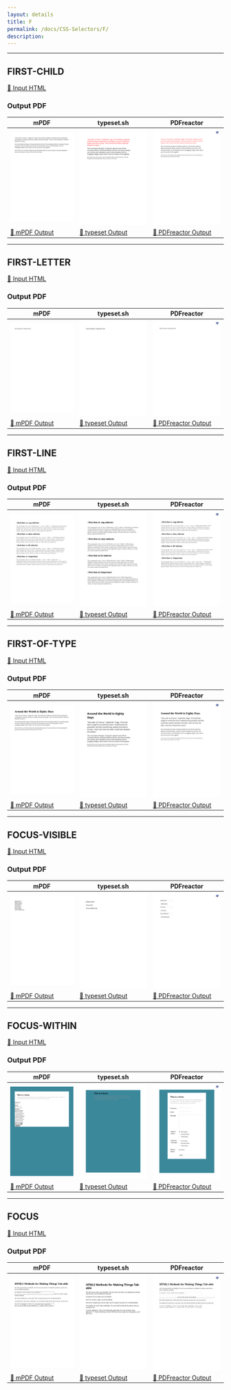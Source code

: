 ```yaml
---
layout: details
title: F
permalink: /docs/CSS-Selectors/F/
description: 
---
```




<hr />

## FIRST-CHILD

[📄 Input HTML](/html/CSS%20Selectors/F/first-child.html)

### Output PDF

| mPDF | typeset.sh | PDFreactor |
|---------|---------|---------|
| ![mPDF Preview](mpdf__html_CSS_Selectors_F_first-child.html.png) | ![typeset Preview](typeset__html_CSS_Selectors_F_first-child.html.png) | ![PDFreactor Preview](pdfreactor__html_CSS_Selectors_F_first-child.html.png) |
| [📕 mPDF Output](mpdf__html_CSS_Selectors_F_first-child.html.pdf) | [📕 typeset Output](typeset__html_CSS_Selectors_F_first-child.html.pdf) | [📕 PDFreactor Output](pdfreactor__html_CSS_Selectors_F_first-child.html.pdf) |

<hr />

## FIRST-LETTER

[📄 Input HTML](/html/CSS%20Selectors/F/first-letter.html)

### Output PDF

| mPDF | typeset.sh | PDFreactor |
|---------|---------|---------|
| ![mPDF Preview](mpdf__html_CSS_Selectors_F_first-letter.html.png) | ![typeset Preview](typeset__html_CSS_Selectors_F_first-letter.html.png) | ![PDFreactor Preview](pdfreactor__html_CSS_Selectors_F_first-letter.html.png) |
| [📕 mPDF Output](mpdf__html_CSS_Selectors_F_first-letter.html.pdf) | [📕 typeset Output](typeset__html_CSS_Selectors_F_first-letter.html.pdf) | [📕 PDFreactor Output](pdfreactor__html_CSS_Selectors_F_first-letter.html.pdf) |

<hr />

## FIRST-LINE

[📄 Input HTML](/html/CSS%20Selectors/F/first-line.html)

### Output PDF

| mPDF | typeset.sh | PDFreactor |
|---------|---------|---------|
| ![mPDF Preview](mpdf__html_CSS_Selectors_F_first-line.html.png) | ![typeset Preview](typeset__html_CSS_Selectors_F_first-line.html.png) | ![PDFreactor Preview](pdfreactor__html_CSS_Selectors_F_first-line.html.png) |
| [📕 mPDF Output](mpdf__html_CSS_Selectors_F_first-line.html.pdf) | [📕 typeset Output](typeset__html_CSS_Selectors_F_first-line.html.pdf) | [📕 PDFreactor Output](pdfreactor__html_CSS_Selectors_F_first-line.html.pdf) |

<hr />

## FIRST-OF-TYPE

[📄 Input HTML](/html/CSS%20Selectors/F/first-of-type.html)

### Output PDF

| mPDF | typeset.sh | PDFreactor |
|---------|---------|---------|
| ![mPDF Preview](mpdf__html_CSS_Selectors_F_first-of-type.html.png) | ![typeset Preview](typeset__html_CSS_Selectors_F_first-of-type.html.png) | ![PDFreactor Preview](pdfreactor__html_CSS_Selectors_F_first-of-type.html.png) |
| [📕 mPDF Output](mpdf__html_CSS_Selectors_F_first-of-type.html.pdf) | [📕 typeset Output](typeset__html_CSS_Selectors_F_first-of-type.html.pdf) | [📕 PDFreactor Output](pdfreactor__html_CSS_Selectors_F_first-of-type.html.pdf) |

<hr />

## FOCUS-VISIBLE

[📄 Input HTML](/html/CSS%20Selectors/F/focus-visible.html)

### Output PDF

| mPDF | typeset.sh | PDFreactor |
|---------|---------|---------|
| ![mPDF Preview](mpdf__html_CSS_Selectors_F_focus-visible.html.png) | ![typeset Preview](typeset__html_CSS_Selectors_F_focus-visible.html.png) | ![PDFreactor Preview](pdfreactor__html_CSS_Selectors_F_focus-visible.html.png) |
| [📕 mPDF Output](mpdf__html_CSS_Selectors_F_focus-visible.html.pdf) | [📕 typeset Output](typeset__html_CSS_Selectors_F_focus-visible.html.pdf) | [📕 PDFreactor Output](pdfreactor__html_CSS_Selectors_F_focus-visible.html.pdf) |

<hr />

## FOCUS-WITHIN

[📄 Input HTML](/html/CSS%20Selectors/F/focus-within.html)

### Output PDF

| mPDF | typeset.sh | PDFreactor |
|---------|---------|---------|
| ![mPDF Preview](mpdf__html_CSS_Selectors_F_focus-within.html.png) | ![typeset Preview](typeset__html_CSS_Selectors_F_focus-within.html.png) | ![PDFreactor Preview](pdfreactor__html_CSS_Selectors_F_focus-within.html.png) |
| [📕 mPDF Output](mpdf__html_CSS_Selectors_F_focus-within.html.pdf) | [📕 typeset Output](typeset__html_CSS_Selectors_F_focus-within.html.pdf) | [📕 PDFreactor Output](pdfreactor__html_CSS_Selectors_F_focus-within.html.pdf) |

<hr />

## FOCUS

[📄 Input HTML](/html/CSS%20Selectors/F/focus.html)

### Output PDF

| mPDF | typeset.sh | PDFreactor |
|---------|---------|---------|
| ![mPDF Preview](mpdf__html_CSS_Selectors_F_focus.html.png) | ![typeset Preview](typeset__html_CSS_Selectors_F_focus.html.png) | ![PDFreactor Preview](pdfreactor__html_CSS_Selectors_F_focus.html.png) |
| [📕 mPDF Output](mpdf__html_CSS_Selectors_F_focus.html.pdf) | [📕 typeset Output](typeset__html_CSS_Selectors_F_focus.html.pdf) | [📕 PDFreactor Output](pdfreactor__html_CSS_Selectors_F_focus.html.pdf) |


